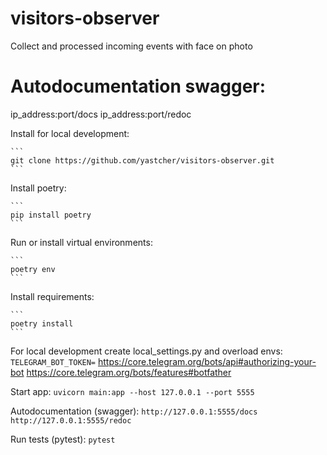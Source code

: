 # visitors-observer

Collect and processed incoming events with face on photo 


# Autodocumentation swagger:

ip_address:port/docs
ip_address:port/redoc


Install for local development:

    ```
    git clone https://github.com/yastcher/visitors-observer.git
    ```

Install poetry:

    ```
    pip install poetry
    ```

Run or install virtual environments:

    ```
    poetry env
    ```

Install requirements:

    ```
    poetry install
    ```

For local development create local_settings.py and overload envs:
    ```
    TELEGRAM_BOT_TOKEN=
    ```
https://core.telegram.org/bots/api#authorizing-your-bot
https://core.telegram.org/bots/features#botfather

Start app:
    ```
    uvicorn main:app --host 127.0.0.1 --port 5555
    ```

Autodocumentation (swagger):
    ```
    http://127.0.0.1:5555/docs
    http://127.0.0.1:5555/redoc
    ```

Run tests (pytest):
    ```
    pytest
    ```
